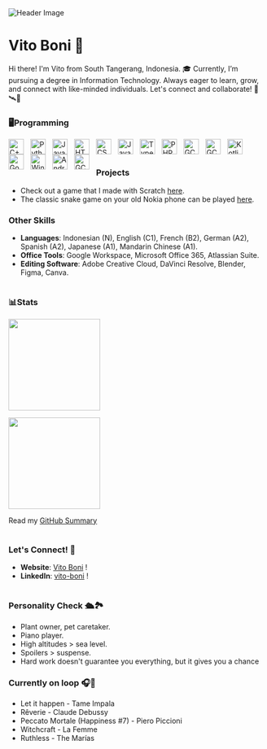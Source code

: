 <img src="https://github.com/vito-boni/vito-boni/blob/main/cutestuff/vito_intro.gif" alt="Header Image">

# Vito Boni 🧭
Hi there! I'm Vito from South Tangerang, Indonesia. 🎓 Currently, I’m pursuing a degree in Information Technology. Always eager to learn, grow, and connect with like-minded individuals. Let's connect and collaborate! 🔬🛰️🌌

### 🖥️Programming

  <img align="left" alt="C++" width="30px" style="padding-right:10px;" src="https://cdn.jsdelivr.net/gh/devicons/devicon/icons/cplusplus/cplusplus-original.svg" />
  <img align="left" alt="Python" width="30px" style="padding-right:10px;" src="https://cdn.jsdelivr.net/gh/devicons/devicon/icons/python/python-plain.svg" />
  <img align="left" alt="Java" width="30px" style="padding-right:10px;" src="https://cdn.jsdelivr.net/gh/devicons/devicon/icons/java/java-original.svg"/>
  <img align="left" alt="HTML" width="30px" style="padding-right:10px;" src="https://cdn.jsdelivr.net/gh/devicons/devicon/icons/html5/html5-plain.svg" />
  <img align="left" alt="CSS" width="30px" style="padding-right:10px;" src="https://cdn.jsdelivr.net/gh/devicons/devicon/icons/css3/css3-plain.svg" />
  <img align="left" alt="JavaScript" width="30px" style="padding-right:10px;" src="https://cdn.jsdelivr.net/gh/devicons/devicon/icons/javascript/javascript-plain.svg" />
  <img align="left" alt="TypeScript" width="30px" style="padding-right:10px;" src="https://cdn.jsdelivr.net/gh/devicons/devicon/icons/typescript/typescript-plain.svg" />
  <img align="left" alt="PHP" width="30px" style="padding-right:10px;" src="https://cdn.jsdelivr.net/gh/devicons/devicon/icons/php/php-original.svg" />
  <img align="left" alt="GC" width="30px" style="padding-right:10px;" src="https://cdn.jsdelivr.net/gh/devicons/devicon/icons/mysql/mysql-original.svg" />
  <img align="left" alt="GC" width="30px" style="padding-right:10px;" src="https://cdn.jsdelivr.net/gh/devicons/devicon/icons/dart/dart-original.svg" />
  <img align="left" alt="Kotlin" width="30px" style="padding-right:10px;" src="https://cdn.jsdelivr.net/gh/devicons/devicon/icons/kotlin/kotlin-original.svg" />
  <img align="left" alt="Go" width="30px" style="padding-right:10px;" src="https://cdn.jsdelivr.net/gh/devicons/devicon/icons/go/go-original.svg" />
  <img align="left" alt="Windows" width="30px" style="padding-right:10px;" src="https://cdn.jsdelivr.net/gh/devicons/devicon/icons/windows11/windows11-original.svg" />
  <img align="left" alt="Android" width="30px" style="padding-right:10px;" src="https://cdn.jsdelivr.net/gh/devicons/devicon/icons/android/android-original.svg" />
  <img align="left" alt="GC" width="30px" style="padding-right:10px;" src="https://cdn.jsdelivr.net/gh/devicons/devicon/icons/googlecloud/googlecloud-original.svg" />
  
<br />

#

### Projects
- Check out a game that I made with Scratch [here](https://scratch.mit.edu/projects/944565585/).
- The classic snake game on your old Nokia phone can be played [here](https://github.com/vito-boni/Python/blob/main/SNAKE-IS-SNACKING/snake.py).

### Other Skills
- **Languages**: Indonesian (N), English (C1), French (B2), German (A2), Spanish (A2), Japanese (A1), Mandarin Chinese (A1).
- **Office Tools**: Google Workspace, Microsoft Office 365, Atlassian Suite.
- **Editing Software**: Adobe Creative Cloud, DaVinci Resolve, Blender, Figma, Canva.

#

### 📊Stats

<p align="left">
<a href="https://github.com/vito-boni">
  <img height="180em" src="https://github-readme-stats.vercel.app/api?username=vito-boni&show_icons=true&title_color=FFFFFF&text_color=FFFFFF&icon_color=2bbc8a&bg_color=1F2633&border_color=444c56&include_all_commits=true&count_private=true&custom_title=Stats"/>
</a>
</p>

<p align="left">
<a href="https://github.com/vito-boni">
  <img height="180em" src="https://github-readme-stats.vercel.app/api/top-langs/?username=vito-boni&layout=compact&langs_count=8&title_color=FFFFFF&text_color=FFFFFF&bg_color=1F2633&border_color=444c56"/>
</a>
</p>

Read my [GitHub Summary](https://github.com/vito-boni/vito-boni/blob/main/SUMMARY.md)

#

### Let's Connect! 📲
- **Website**: [Vito Boni](https://vitoboni.carrd.co) !
- **LinkedIn**: [vito-boni](https://linkedin.com/in/vito-boni) !

#

### Personality Check 🛳️🏞️
- Plant owner, pet caretaker.
- Piano player.
- High altitudes > sea level.
- Spoilers > suspense.
- Hard work doesn't guarantee you everything, but it gives you a chance

### Currently on loop 🎧🔂
- Let it happen - Tame Impala
- Rêverie - Claude Debussy
- Peccato Mortale (Happiness #7) - Piero Piccioni
- Witchcraft - La Femme
- Ruthless - The Marías

